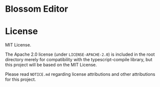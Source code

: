 # Blossom Editor

# License

MIT License. 

The Apache 2.0 license (under `LICENSE-APACHE-2.0`) is included in the root directory merely for compatibility with the typescript-compile library, but this project will be based on the MIT License.

Please read `NOTICE.md` regarding license attributions and other attributions for this project.